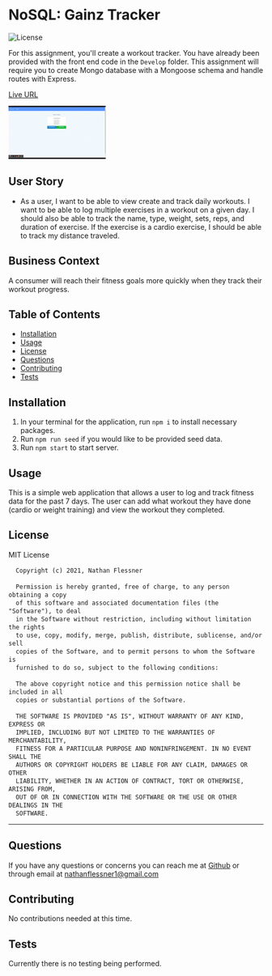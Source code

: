 # NoSQL: Gainz Tracker

![License](https://img.shields.io/badge/license-MIT-blue)

For this assignment, you'll create a workout tracker. You have already been provided with the front end code in the `Develop` folder. This assignment will require you to create Mongo database with a Mongoose schema and handle routes with Express.

[Live URL](https://nf-gainz-tracker.herokuapp.com/)

![Visual Example](./assets/FitnessTracker_Example.gif)

## User Story

- As a user, I want to be able to view create and track daily workouts. I want to be able to log multiple exercises in a workout on a given day. I should also be able to track the name, type, weight, sets, reps, and duration of exercise. If the exercise is a cardio exercise, I should be able to track my distance traveled.

## Business Context

A consumer will reach their fitness goals more quickly when they track their workout progress.

## Table of Contents

- [Installation](#installation)
- [Usage](#usage)
- [License](#license)
- [Questions](#questions)
- [Contributing](#contributing)
- [Tests](#tests)

## Installation
  1. In your terminal for the application, run ```npm i``` to install necessary packages.
  2. Run ```npm run seed``` if you would like to be provided seed data.
  3. Run ```npm start``` to start server.

## Usage

This is a simple web application that allows a user to log and track fitness data for the past 7 days. The user can add what workout they have done (cardio or weight training) and view the workout they completed. 

## License

MIT License

      Copyright (c) 2021, Nathan Flessner

      Permission is hereby granted, free of charge, to any person obtaining a copy
      of this software and associated documentation files (the "Software"), to deal
      in the Software without restriction, including without limitation the rights
      to use, copy, modify, merge, publish, distribute, sublicense, and/or sell
      copies of the Software, and to permit persons to whom the Software is
      furnished to do so, subject to the following conditions:

      The above copyright notice and this permission notice shall be included in all
      copies or substantial portions of the Software.

      THE SOFTWARE IS PROVIDED "AS IS", WITHOUT WARRANTY OF ANY KIND, EXPRESS OR
      IMPLIED, INCLUDING BUT NOT LIMITED TO THE WARRANTIES OF MERCHANTABILITY,
      FITNESS FOR A PARTICULAR PURPOSE AND NONINFRINGEMENT. IN NO EVENT SHALL THE
      AUTHORS OR COPYRIGHT HOLDERS BE LIABLE FOR ANY CLAIM, DAMAGES OR OTHER
      LIABILITY, WHETHER IN AN ACTION OF CONTRACT, TORT OR OTHERWISE, ARISING FROM,
      OUT OF OR IN CONNECTION WITH THE SOFTWARE OR THE USE OR OTHER DEALINGS IN THE
      SOFTWARE.

---

## Questions

If you have any questions or concerns you can reach me at [Github](https://github.com/SirNathanJF) or through email at <nathanflessner1@gmail.com>

## Contributing

No contributions needed at this time.

## Tests

Currently there is no testing being performed.